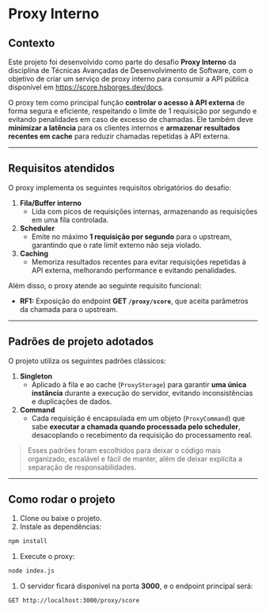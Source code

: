 # Proxy Interno

## Contexto

Este projeto foi desenvolvido como parte do desafio **Proxy Interno** da disciplina de Técnicas Avançadas de Desenvolvimento de Software, com o objetivo de criar um serviço de proxy interno para consumir a API pública disponível em https://score.hsborges.dev/docs.

O proxy tem como principal função **controlar o acesso à API externa** de forma segura e eficiente, respeitando o limite de 1 requisição por segundo e evitando penalidades em caso de excesso de chamadas. Ele também deve **minimizar a latência** para os clientes internos e **armazenar resultados recentes em cache** para reduzir chamadas repetidas à API externa.

---

## Requisitos atendidos

O proxy implementa os seguintes requisitos obrigatórios do desafio:

1. **Fila/Buffer interno**
    - Lida com picos de requisições internas, armazenando as requisições em uma fila controlada.
2. **Scheduler**
    - Emite no máximo **1 requisição por segundo** para o upstream, garantindo que o rate limit externo não seja violado.
3. **Caching**
    - Memoriza resultados recentes para evitar requisições repetidas à API externa, melhorando performance e evitando penalidades.

Além disso, o proxy atende ao seguinte requisito funcional:

- **RF1:** Exposição do endpoint **GET `/proxy/score`**, que aceita parâmetros da chamada para o upstream.

---

## Padrões de projeto adotados

O projeto utiliza os seguintes padrões clássicos:

1. **Singleton**
    - Aplicado à fila e ao cache (`ProxyStorage`) para garantir **uma única instância** durante a execução do servidor, evitando inconsistências e duplicações de dados.
2. **Command**
    - Cada requisição é encapsulada em um objeto (`ProxyCommand`) que sabe **executar a chamada quando processada pelo scheduler**, desacoplando o recebimento da requisição do processamento real.

> Esses padrões foram escolhidos para deixar o código mais organizado, escalável e fácil de manter, além de deixar explícita a separação de responsabilidades.
> 

---

## Como rodar o projeto

1. Clone ou baixe o projeto.
2. Instale as dependências:

```bash
npm install

```

1. Execute o proxy:

```bash
node index.js

```

1. O servidor ficará disponível na porta **3000**, e o endpoint principal será:

```
GET http://localhost:3000/proxy/score

```
